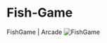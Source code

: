 # Fish-Game
FishGame | Arcade
![FishGame](https://user-images.githubusercontent.com/74706560/161772103-4d89ee97-91d1-4d2d-84c5-f41598e99fd1.JPG)
